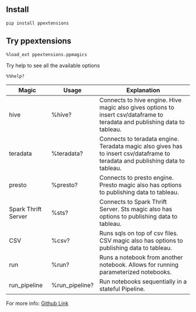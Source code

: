 ## Install 
```buildoutcfg
pip install ppextensions
```
## Try ppextensions
```
%load_ext ppextensions.ppmagics
```

Try help to see all the available options
```buildoutcfg
%%help?
```

| Magic               | Usage          | Explanation                                                                                                                    |
|---------------------|----------------|--------------------------------------------------------------------------------------------------------------------------------|
| hive                | %hive?         | Connects to hive engine. Hive magic also gives options to insert csv/dataframe to teradata and publishing data to tableau.     |
| teradata            | %teradata?     | Connects to teradata engine. Teradata magic also gives has to insert csv/dataframe to teradata and publishing data to tableau. |
| presto              | %presto?       | Connects to presto engine. Presto magic also has options to publishing data to tableau.                                        |
| Spark Thrift Server | %sts?          | Connects to Spark Thrift Server. Sts magic also has options to publishing data to tableau.                                     |
| CSV                 | %csv?          | Runs sqls on top of csv files. CSV magic also has options to publishing data to tableau.                                       |
| run                 | %run?          | Runs a notebook from another notebook. Allows for running parameterized notebooks.                                             |
| run_pipeline        | %run_pipeline? | Run notebooks sequentially in a stateful Pipeline.                                                                             |


For more info:
[Github Link](git@github.com:paypal/PPExtensions.git)
